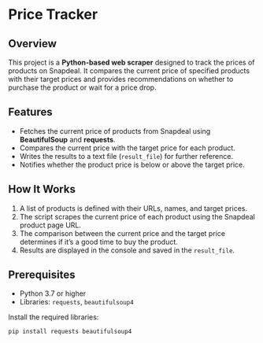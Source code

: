 # Price Tracker

## Overview
This project is a **Python-based web scraper** designed to track the prices of products on Snapdeal. It compares the current price of specified products with their target prices and provides recommendations on whether to purchase the product or wait for a price drop.

## Features
- Fetches the current price of products from Snapdeal using **BeautifulSoup** and **requests**.
- Compares the current price with the target price for each product.
- Writes the results to a text file (`result_file`) for further reference.
- Notifies whether the product price is below or above the target price.

## How It Works
1. A list of products is defined with their URLs, names, and target prices.
2. The script scrapes the current price of each product using the Snapdeal product page URL.
3. The comparison between the current price and the target price determines if it’s a good time to buy the product.
4. Results are displayed in the console and saved in the `result_file`.

## Prerequisites
- Python 3.7 or higher
- Libraries: `requests`, `beautifulsoup4`

Install the required libraries:
```bash
pip install requests beautifulsoup4
